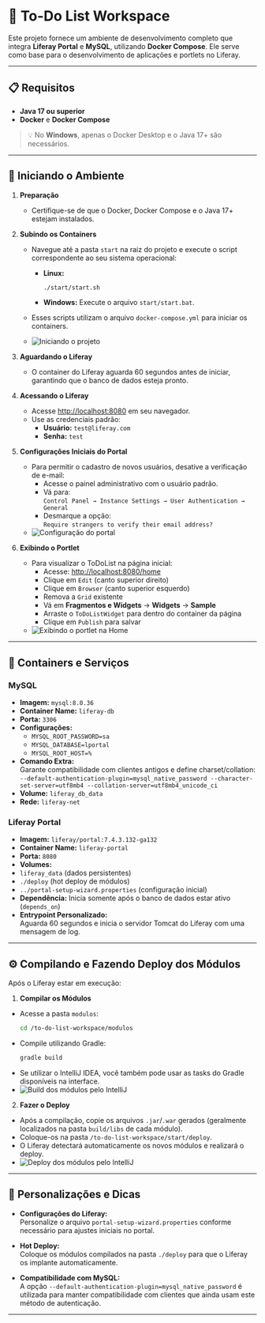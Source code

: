 # 📝 To-Do List Workspace

Este projeto fornece um ambiente de desenvolvimento completo que integra **Liferay Portal** e **MySQL**, utilizando **Docker Compose**. Ele serve como base para o desenvolvimento de aplicações e portlets no Liferay.

---

## 📋 Requisitos

- **Java 17 ou superior**
- **Docker** e **Docker Compose**

> 💡 No **Windows**, apenas o Docker Desktop e o Java 17+ são necessários.

---

## 🚀 Iniciando o Ambiente

1. **Preparação**
   - Certifique-se de que o Docker, Docker Compose e o Java 17+ estejam instalados.

2. **Subindo os Containers**
   - Navegue até a pasta `start` na raiz do projeto e execute o script correspondente ao seu sistema operacional:
     - **Linux:**
       ```bash
       ./start/start.sh
       ```
     - **Windows:**
       Execute o arquivo `start/start.bat`.

   - Esses scripts utilizam o arquivo `docker-compose.yml` para iniciar os containers.
   - ![Iniciando o projeto](assets/startProjetect.gif)

3. **Aguardando o Liferay**
   - O container do Liferay aguarda 60 segundos antes de iniciar, garantindo que o banco de dados esteja pronto.

4. **Acessando o Liferay**
   - Acesse [http://localhost:8080](http://localhost:8080) em seu navegador.
   - Use as credenciais padrão:
     - **Usuário:** `test@liferay.com`
     - **Senha:** `test`

5. **Configurações Iniciais do Portal**
   - Para permitir o cadastro de novos usuários, desative a verificação de e-mail:
     - Acesse o painel administrativo com o usuário padrão.
     - Vá para:  
       `Control Panel → Instance Settings → User Authentication → General`
     - Desmarque a opção:  
       `Require strangers to verify their email address?`
   - ![Configuração do portal](assets/configPortal.gif)

6. **Exibindo o Portlet**
   - Para visualizar o ToDoList na página inicial:
     - Acesse: [http://localhost:8080/home](http://localhost:8080/home)
     - Clique em `Edit` (canto superior direito)
     - Clique em `Browser` (canto superior esquerdo)
     - Remova a `Grid` existente
     - Vá em **Fragmentos e Widgets** → **Widgets** → **Sample**
     - Arraste o `ToDoListWidget` para dentro do container da página
     - Clique em `Publish` para salvar
   - ![Exibindo o portlet na Home](assets/exibirPortlet.gif)

---

## 🐳 Containers e Serviços

### MySQL

- **Imagem:** `mysql:8.0.36`
- **Container Name:** `liferay-db`
- **Porta:** `3306`
- **Configurações:**
  - `MYSQL_ROOT_PASSWORD=sa`
  - `MYSQL_DATABASE=lportal`
  - `MYSQL_ROOT_HOST=%`
- **Comando Extra:**  
  Garante compatibilidade com clientes antigos e define charset/collation: `--default-authentication-plugin=mysql_native_password --character-set-server=utf8mb4 --collation-server=utf8mb4_unicode_ci`
- **Volume:** `liferay_db_data`
- **Rede:** `liferay-net`

### Liferay Portal

- **Imagem:** `liferay/portal:7.4.3.132-ga132`
- **Container Name:** `liferay-portal`
- **Porta:** `8080`
- **Volumes:**
- `liferay_data` (dados persistentes)
- `./deploy` (hot deploy de módulos)
- `../portal-setup-wizard.properties` (configuração inicial)
- **Dependência:** Inicia somente após o banco de dados estar ativo (`depends_on`)
- **Entrypoint Personalizado:**  
Aguarda 60 segundos e inicia o servidor Tomcat do Liferay com uma mensagem de log.

---

## ⚙️ Compilando e Fazendo Deploy dos Módulos

Após o Liferay estar em execução:

1. **Compilar os Módulos**
 - Acesse a pasta `modulos`:
   ```bash
   cd /to-do-list-workspace/modulos
   ```
 - Compile utilizando Gradle:
   ```bash
   gradle build
   ```
 - Se utilizar o IntelliJ IDEA, você também pode usar as tasks do Gradle disponíveis na interface.
 - ![Build dos módulos pelo IntelliJ](assets/buildModulos.gif)

2. **Fazer o Deploy**
 - Após a compilação, copie os arquivos `.jar`/`.war` gerados (geralmente localizados na pasta `build/libs` de cada módulo).
 - Coloque-os na pasta `/to-do-list-workspace/start/deploy`.
 - O Liferay detectará automaticamente os novos módulos e realizará o deploy.
 - ![Deploy dos módulos pelo IntelliJ](assets/deployModulos.gif)

---

## 🔧 Personalizações e Dicas

- **Configurações do Liferay:**  
Personalize o arquivo `portal-setup-wizard.properties` conforme necessário para ajustes iniciais no portal.

- **Hot Deploy:**  
Coloque os módulos compilados na pasta `./deploy` para que o Liferay os implante automaticamente.

- **Compatibilidade com MySQL:**  
A opção `--default-authentication-plugin=mysql_native_password` é utilizada para manter compatibilidade com clientes que ainda usam este método de autenticação.

---



